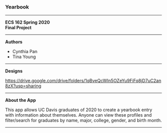 ### Yearbook
---
**ECS 162 Spring 2020**   
**Final Project**

---
**Authors**

- Cynthia Pan
- Tina Young
---
**Designs**

https://drive.google.com/drive/folders/1qBveQcWIn5OZeYu9FiFq8jD7uC2an8zX?usp=sharing

---
**About the App**

This app allows UC Davis graduates of 2020 to create a yearbook entry with information about themselves. Anyone can view these profiles and filter/search for graduates by name, major, college, gender, and birth month.

---
